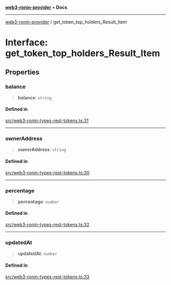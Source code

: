 [**web3-ronin-provider**](../README.md) • **Docs**

***

[web3-ronin-provider](../globals.md) / get\_token\_top\_holders\_Result\_Item

# Interface: get\_token\_top\_holders\_Result\_Item

## Properties

### balance

> **balance**: `string`

#### Defined in

[src/web3-ronin-types-rest-tokens.ts:31](https://github.com/chuacw/web3-ronin-provider/blob/5e9462adf1edb8f1f7982dc5f4e5bd7094a4d6eb/src/web3-ronin-types-rest-tokens.ts#L31)

***

### ownerAddress

> **ownerAddress**: `string`

#### Defined in

[src/web3-ronin-types-rest-tokens.ts:30](https://github.com/chuacw/web3-ronin-provider/blob/5e9462adf1edb8f1f7982dc5f4e5bd7094a4d6eb/src/web3-ronin-types-rest-tokens.ts#L30)

***

### percentage

> **percentage**: `number`

#### Defined in

[src/web3-ronin-types-rest-tokens.ts:32](https://github.com/chuacw/web3-ronin-provider/blob/5e9462adf1edb8f1f7982dc5f4e5bd7094a4d6eb/src/web3-ronin-types-rest-tokens.ts#L32)

***

### updatedAt

> **updatedAt**: `number`

#### Defined in

[src/web3-ronin-types-rest-tokens.ts:33](https://github.com/chuacw/web3-ronin-provider/blob/5e9462adf1edb8f1f7982dc5f4e5bd7094a4d6eb/src/web3-ronin-types-rest-tokens.ts#L33)
